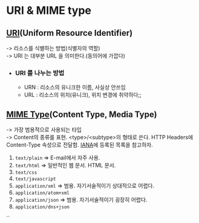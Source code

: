 # URI & MIME type

## [URI](https://developer.mozilla.org/ko/docs/Web/HTTP/Basics\_of\_HTTP/Identifying\_resources\_on\_the\_Web)(Uniform Resource Identifier)&#x20;

\-> 리소스를 식별하는 방법(식별자의 역할)\
\-> URI 는 대부분 URL 을 의미한다.(동의어에 가깝다)

* ### URI 를 나누는 방법
  * URN : 리소스의 유니크한 이름, 사실상 안쓰임
  * URL : 리소스의 위치(유니크), 위치 변경에 취약하다;;

## [MIME Type](https://developer.mozilla.org/ko/docs/Web/HTTP/Basics\_of\_HTTP/MIME\_types)(Content Type, Media Type)

\-> 가장 범용적으로 사용되는 타입\
\-> Content의 종류를 표현. \<type>/\<subtype>의 형태로 쓴다. HTTP Headers에 Content-Type 속성으로 전달함. [IANA](https://www.iana.org/assignments/media-types/media-types.xhtml)에 등록된 목록을 참고하자.

1. `text/plain` ⇒ E-mail에서 자주 사용.
2. `text/html` ⇒ 일반적인 웹 문서. HTML 문서.
3. `text/css`
4. `text/javascript`
5. `application/xml` ⇒ 범용. 자기서술적이기 상대적으로 어렵다.
6. `application/atom+xml`
7. `application/json` ⇒ 범용. 자기서술적이기 굉장히 어렵다.
8. `application/dns+json`

``
